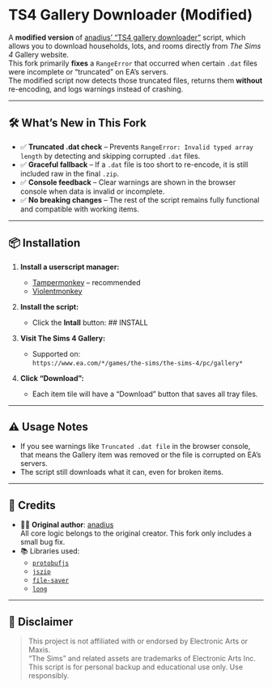# TS4 Gallery Downloader (Modified)

A **modified version** of [anadius’ “TS4 gallery downloader”](https://anadius.su/sims-4-gallery-downloader) script, which allows you to download households, lots, and rooms directly from *The Sims 4* Gallery website.  
This fork primarily **fixes** a `RangeError` that occurred when certain `.dat` files were incomplete or “truncated” on EA’s servers.  
The modified script now detects those truncated files, returns them **without** re-encoding, and logs warnings instead of crashing.

---

## 🛠️ What’s New in This Fork

- ✅ **Truncated .dat check** – Prevents `RangeError: Invalid typed array length` by detecting and skipping corrupted `.dat` files.
- ✅ **Graceful fallback** – If a `.dat` file is too short to re-encode, it is still included raw in the final `.zip`.
- ✅ **Console feedback** – Clear warnings are shown in the browser console when data is invalid or incomplete.
- ✅ **No breaking changes** – The rest of the script remains fully functional and compatible with working items.

---

## 📦 Installation

1. **Install a userscript manager:**
   - [Tampermonkey](https://tampermonkey.net/) – recommended
   - [Violentmonkey](https://violentmonkey.github.io/)

2. **Install the script:**
   - Click the **Intall** button: ## INSTALL

3. **Visit The Sims 4 Gallery:**
   - Supported on:  
     `https://www.ea.com/*/games/the-sims/the-sims-4/pc/gallery*`

4. **Click “Download”:**
   - Each item tile will have a “Download” button that saves all tray files.

---

## ⚠️ Usage Notes

- If you see warnings like `Truncated .dat file` in the browser console, that means the Gallery item was removed or the file is corrupted on EA’s servers.
- The script still downloads what it can, even for broken items.

---

## 🙏 Credits

- 👨‍💻 **Original author**: [anadius](https://github.com/anadius)  
  All core logic belongs to the original creator. This fork only includes a small bug fix.
- 📚 Libraries used:  
  - [`protobufjs`](https://www.npmjs.com/package/protobufjs)  
  - [`jszip`](https://www.npmjs.com/package/jszip)  
  - [`file-saver`](https://www.npmjs.com/package/file-saver)  
  - [`long`](https://www.npmjs.com/package/long)

---

## 📜 Disclaimer

> This project is not affiliated with or endorsed by Electronic Arts or Maxis.  
> “The Sims” and related assets are trademarks of Electronic Arts Inc.  
> This script is for personal backup and educational use only. Use responsibly.
